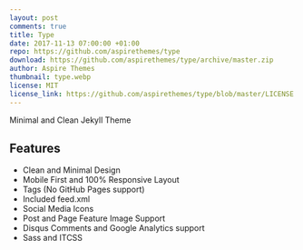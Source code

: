 ```yaml
---
layout: post
comments: true
title: Type
date: 2017-11-13 07:00:00 +01:00
repo: https://github.com/aspirethemes/type
download: https://github.com/aspirethemes/type/archive/master.zip
author: Aspire Themes
thumbnail: type.webp
license: MIT
license_link: https://github.com/aspirethemes/type/blob/master/LICENSE
---
```


Minimal and Clean Jekyll Theme

## Features

* Clean and Minimal Design
* Mobile First and 100% Responsive Layout
* Tags (No GitHub Pages support)
* Included feed.xml
* Social Media Icons
* Post and Page Feature Image Support
* Disqus Comments and Google Analytics support
* Sass and ITCSS
